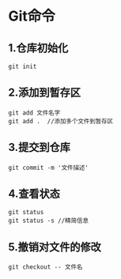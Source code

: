 # Git命令

## 1.仓库初始化

```shell
git init
```

## 2.添加到暂存区

```shell
git add 文件名字
git add .  //添加多个文件到暂存区
```

## 3.提交到仓库

```shell
git commit -m '文件描述'
```

## 4.查看状态

```shell
git status 
git status -s //精简信息
```

## 5.撤销对文件的修改

```shell
git checkout -- 文件名
```

